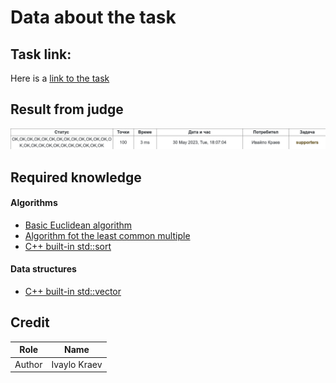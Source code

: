 # Data about the task

## Task link:
Here is a [link to the task](https://arena.olimpiici.com/api/public/problems/636/pdf)


## Result from judge
![Result from judge](judgeResult.png)


## Required knowledge

#### Algorithms
- [Basic Euclidean algorithm](https://www.geeksforgeeks.org/euclidean-algorithms-basic-and-extended)
- [Algorithm fot the least common multiple](https://www.geeksforgeeks.org/program-to-find-lcm-of-two-numbers)
- [C++ built-in std::sort](https://cplusplus.com/reference/algorithm/sort/)

#### Data structures
- [C++ built-in std::vector](https://cplusplus.com/reference/vector/vector/)

## Credit

| Role   | Name         |
|--------|--------------|
| Author | Ivaylo Kraev |